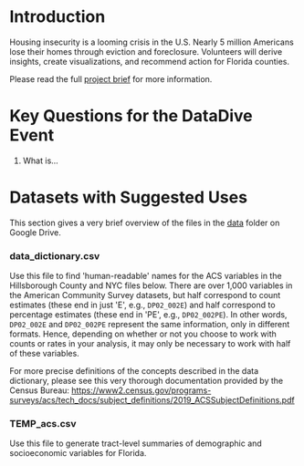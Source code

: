 # Introduction
Housing insecurity is a looming crisis in the U.S. Nearly 5 million Americans lose their homes through eviction and foreclosure. Volunteers will derive insights, create visualizations, and recommend action for Florida counties.

Please read the full [project brief](https://docs.google.com/document/d/1ovSvMK39wO6NXqCrH0chQL7aRHR6Lr0vQIzXhmUEBFk/edit#) for more information.

# Key Questions for the DataDive Event
1. What is... 

# Datasets with Suggested Uses
This section gives a very brief overview of the files in the [data](https://drive.google.com/drive/u/1/folders/19B0xzeRyozYJDxwXKlGIPFe3Qnc3nfux) folder on Google Drive.

### data_dictionary.csv
Use this file to find 'human-readable' names for the ACS variables in the Hillsborough County and NYC files below. There are over 1,000 variables in the American Community Survey datasets, but half correspond to count estimates (these end in just 'E', e.g., `DP02_002E`) and half correspond to percentage estimates (these end in 'PE', e.g., `DP02_002PE`). In other words, `DP02_002E` and `DP02_002PE` represent the same information, only in different formats. Hence, depending on whether or not you choose to work with counts or rates in your analysis, it may only be necessary to work with half of these variables.

For more precise definitions of the concepts described in the data dictionary, please see this very thorough documentation provided by the Census Bureau: https://www2.census.gov/programs-surveys/acs/tech_docs/subject_definitions/2019_ACSSubjectDefinitions.pdf

### TEMP_acs.csv
Use this file to generate tract-level summaries of demographic and socioeconomic variables for Florida.
